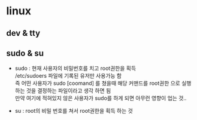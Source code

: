 # linux 


## dev & tty 
## sudo & su 
 - sudo : 현재 사용자의 비밀번호를 치고 root권한을 획득  
          /etc/sudoers 파일에 기록된 유저만 사용가능 함   
	  즉 어떤 사용자가 sudo [coomand] 를 쳤을때 해당 커맨드를 root권한 으로 실행 하는 것을  결정하는 파일이라고 생각 하면 됨  
	  만약 여기에 적혀있지 않은 사용자가 sudo를 하게 되면 아무런 영향이 업는 것.. 

 - su : root의 비밀 번호를 쳐서 root권한을 획득 하는 것 



